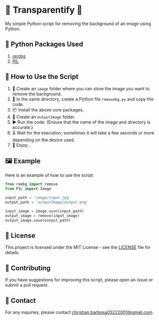 # 🌟 Transparentify 🌟

My simple Python script for removing the background of an image using Python.

## 🐍 Python Packages Used

1. [rembg](https://github.com/danielgatis/rembg)
2. [PIL](https://pypi.org/project/pillow/)

## 🚀 How to Use the Script

1. 📁 Create an `image` folder where you can store the image you want to remove the background.
2. 📝 In the same directory, create a Python file `removebg.py` and copy the code.
3. 📦 Install the above core packages.
4. 📂 Create an `outputImage` folder.
5. ▶️ Run the code. (Ensure that the name of the image and directory is accurate.)
6. ⏳ Wait for the execution; sometimes it will take a few seconds or more depending on the device used.
7. 🎉 Enjoy...

## 🖼️ Example

Here is an example of how to use the script:

```python
from rembg import remove
from PIL import Image

input_path = 'image/input.jpg'
output_path = 'outputImage/output.png'

input_image = Image.open(input_path)
output_image = remove(input_image)
output_image.save(output_path)
```

## 📜 License

This project is licensed under the MIT License - see the [LICENSE](LICENSE) file for details.

## 🤝 Contributing

If you have suggestions for improving this script, please open an issue or submit a pull request.

## 📧 Contact

For any inquiries, please contact [christian.barbosa05222001@gmail.com](mailto:christian.barbosa05222001@gmail.com).